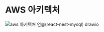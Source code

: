 # AWS 아키텍처

![aws 아키텍쳐 연습(react-nest-mysql) drawio](https://user-images.githubusercontent.com/55343124/177099114-44f466c4-8905-4e2a-a68f-2f5831d753a0.png)
